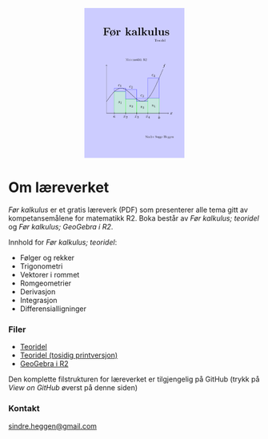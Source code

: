<p align="center"><img src="frontpage.png" alt="FrontPage" height="300"> </p>

# Om læreverket

_Før kalkulus_ er et gratis læreverk (PDF) som presenterer alle tema gitt av kompetansemålene for matematikk R2.
Boka består av _Før kalkulus; teoridel_ og _Før kalkulus; GeoGebra i R2_. 

Innhold for _Før kalkulus; teoridel_:
- Følger og rekker
- Trigonometri
- Vektorer i rommet
- Romgeometrier
- Derivasjon
- Integrasjon
- Differensialligninger

### Filer

- [Teoridel](https://github.com/sindrsh/precalc/blob/master/bokR2_PDF.pdf)
- [Teoridel (tosidig printversjon)](https://github.com/sindrsh/precalc/blob/master/bokR2.pdf)
- [GeoGebra i R2](https://github.com/sindrsh/precalc/blob/master/ggb/ggbr2.pdf)
 

Den komplette filstrukturen for læreverket er tilgjengelig på GitHub (trykk på _View on GitHub_ øverst på denne siden)

### Kontakt
sindre.heggen@gmail.com



